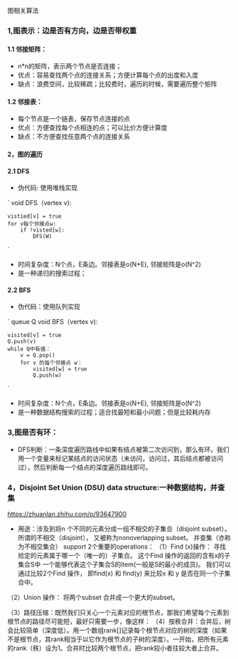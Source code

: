 图相关算法

### 1,图表示：边是否有方向，边是否带权重
#### 1.1 邻接矩阵：
- n*n的矩阵，表示两个节点是否连接；
- 优点：容易查找两个点的连接关系；方便计算每个点的出度和入度
- 缺点：浪费空间，比较稀疏；比较费时，遍历的时候，需要遍历整个矩阵
#### 1.2 邻接表：
- 每个节点是一个链表，保存节点连接的点
- 优点：方便查找每个点相连的点；可以比价方便计算度
- 缺点：不方便查找任意两个点的连接关系

#### 2，图的遍历
#### 2.1 DFS
- 伪代码: 使用堆栈实现

`
void DFS（vertex v):

    vistied[v] = true
    for v每个邻接点w:
        if !visted[w]:
            DFS(W)
`
- 时间复杂度：N个点，E条边。邻接表是o(N+E), 邻接矩阵是o(N^2)
- 是一种递归的搜索过程；

#### 2.2 BFS
- 伪代码：使用队列实现

`
queue Q
void BFS（vertex v):

    visited[v] = true
    Q.push(v)
    while Q中有值：
        v = Q.pop()
        for v 的每个邻接点 w：
            visited[w] = true
            Q.push(w)
`
- 时间复杂度：N个点，E条边。邻接表是o(N+E), 邻接矩阵是o(N^2)
- 是一种数据结构搜索的过程；适合找最短和最小问题；但是比较耗内存

### 3,图是否有环：
- DFS判断：一条深度遍历路线中如果有结点被第二次访问到，那么有环。我们用一个变量来标记某结点的访问状态（未访问，访问过，其后结点都被访问过），然后判断每一个结点的深度遍历路线即可。

### 4，Disjoint Set Union (DSU) data structure:一种数据结构，并查集
https://zhuanlan.zhihu.com/p/93647900
- 用途：涉及到将n 个不同的元素分成一组不相交的子集合（disjoint subset）。  所谓的不相交（disjoint）， 又被称为nonoverlapping subset。 并查集（亦称为不相交集合） support 2个重要的operations：
（1）Find (x)操作： 寻找给定的元素属于哪一个（唯一的）子集合。 这个Find 操作的返回的含有x的子集合S中 一个能够代表这个子集合S的item(一般是S的最小的成员)。 
我们可以通过比较2个Find 操作， 即find(x) 和 find(y) 来比较x 和 y 是否在同一个子集合中。

（2）Union 操作： 将两个subset 合并成一个更大的subset。

（3）路径压缩：既然我们只关心一个元素对应的根节点，那我们希望每个元素到根节点的路径尽可能短，最好只需要一步，像这样：
（4）按秩合并：合并后，树会比较简单（深度低）。用一个数组rank[]记录每个根节点对应的树的深度（如果不是根节点，其rank相当于以它作为根节点的子树的深度）。一开始，把所有元素的rank（秩）设为1。合并时比较两个根节点，把rank较小者往较大者上合并。

